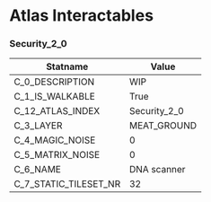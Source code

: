 

# Atlas Interactables





### Security_2_0
| Statname | Value | 
|  --  |  --  | 
| C_0_DESCRIPTION | WIP                      | 
| C_1_IS_WALKABLE | True | 
| C_12_ATLAS_INDEX | Security_2_0 | 
| C_3_LAYER | MEAT_GROUND | 
| C_4_MAGIC_NOISE | 0 | 
| C_5_MATRIX_NOISE | 0 | 
| C_6_NAME | DNA scanner | 
| C_7_STATIC_TILESET_NR | 32 | 

